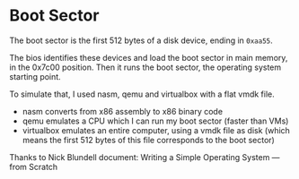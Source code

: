 # Boot Sector

The boot sector is the first 512 bytes of a disk device, ending in `0xaa55`.

The bios identifies these devices and load the boot sector in main memory, in
the 0x7c00 position. Then it runs the boot sector, the operating system starting
point.

To simulate that, I used nasm, qemu and virtualbox with a flat vmdk file.

- nasm converts from x86 assembly to x86 binary code
- qemu emulates a CPU which I can run my boot sector (faster than VMs)
- virtualbox emulates an entire computer, using a vmdk file as disk (which means
  the first 512 bytes of this file corresponds to the boot sector)

Thanks to Nick Blundell document: Writing a Simple Operating System — from
Scratch
